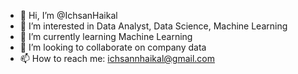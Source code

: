 - 👋 Hi, I’m @IchsanHaikal
- 👀 I’m interested in Data Analyst, Data Science, Machine Learning
- 🌱 I’m currently learning Machine Learning
- 💞️ I’m looking to collaborate on company data
- 📫 How to reach me: ichsannhaikal@gmail.com

<!---
IchsanHaikal/IchsanHaikal is a ✨ special ✨ repository because its `README.md` (this file) appears on your GitHub profile.
You can click the Preview link to take a look at your changes.
--->
